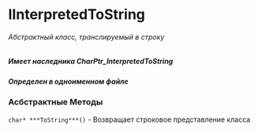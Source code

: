 # IInterpretedToString
###### Абстрактный класс, транслируемый в строку
##### Имеет наследника CharPtr_InterpretedToString
##### Определен в одноименном файле


### Асбстрактные Методы

`char* ***ToString***()` - Возвращает строковое представление класса




